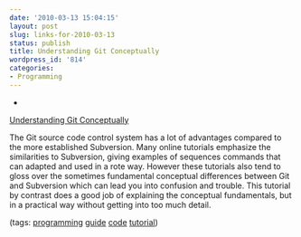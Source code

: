 ```yaml
---
date: '2010-03-13 15:04:15'
layout: post
slug: links-for-2010-03-13
status: publish
title: Understanding Git Conceptually
wordpress_id: '814'
categories:
- Programming
---
```


  * 
                

[Understanding Git Conceptually](http://www.eecs.harvard.edu/~cduan/technical/git/)


                

The Git source code control system has a lot of advantages compared to the more established Subversion.  Many online tutorials emphasize the similarities to Subversion, giving examples of sequences commands that can adapted and used in a rote way.  However these tutorials also tend to gloss over the sometimes fundamental conceptual differences between Git and Subversion which can lead you into confusion and trouble.  This tutorial by contrast does a good job of explaining the conceptual fundamentals, but in a practical way without getting into too much detail.


                

(tags: [programming](http://delicious.com/eob/programming) [guide](http://delicious.com/eob/guide) [code](http://delicious.com/eob/code) [tutorial](http://delicious.com/eob/tutorial))


            
